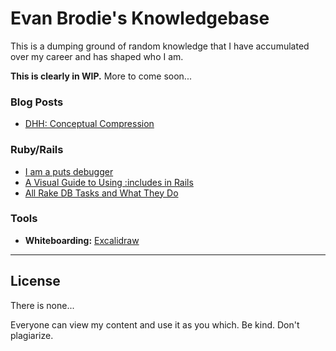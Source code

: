 # Evan Brodie's Knowledgebase

This is a dumping ground of random knowledge that I have accumulated over my career and has shaped who I am.

**This is clearly in WIP.** More to come soon...

### Blog Posts

* [DHH: Conceptual Compression](https://m.signalvnoise.com/conceptual-compression-means-beginners-dont-need-to-know-sql-hallelujah/)

### Ruby/Rails

* [I am a puts debugger](https://tenderlovemaking.com/2016/02/05/i-am-a-puts-debuggerer.html)
* [A Visual Guide to Using :includes in Rails](https://engineering.gusto.com/a-visual-guide-to-using-includes-in-rails/)
* [All Rake DB Tasks and What They Do](https://jacopretorius.net/2014/02/all-rails-db-rake-tasks-and-what-they-do.html)

### Tools

* **Whiteboarding:** [Excalidraw](https://excalidraw.com/)

******************

## License

There is none...

Everyone can view my content and use it as you which. Be kind. Don't plagiarize.
